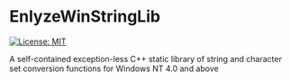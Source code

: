 # EnlyzeWinStringLib

[![License: MIT](https://img.shields.io/badge/License-MIT-yellow.svg)](https://opensource.org/licenses/MIT)

A self-contained exception-less C++ static library of string and character set conversion functions for Windows NT 4.0 and above
